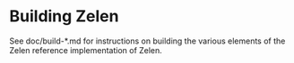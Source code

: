 Building Zelen
================

See doc/build-*.md for instructions on building the various
elements of the Zelen reference implementation of Zelen.
